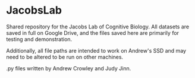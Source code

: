 # JacobsLab

Shared repository for the Jacobs Lab of Cognitive Biology. All datasets are saved in full on Google Drive, and the files saved here are primarily for testing and demonstration. 

Additionally, all file paths are intended to work on Andrew's SSD and may need to be altered to be run on other machines.

.py files written by Andrew Crowley and Judy Jinn.